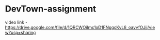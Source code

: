 # DevTown-assignment

video link - https://drive.google.com/file/d/1QRCWOilmc1oD1FNgqcKvL8_oavvfOJij/view?usp=sharing
